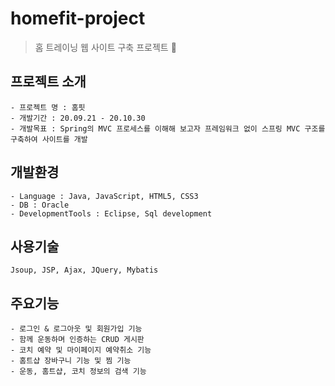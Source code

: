 # homefit-project
>홈 트레이닝 웹 사이트 구축 프로젝트 :runner:
## 프로젝트 소개
```
- 프로젝트 명 : 홈핏
- 개발기간 : 20.09.21 - 20.10.30
- 개발목표 : Spring의 MVC 프로세스를 이해해 보고자 프레임워크 없이 스프링 MVC 구조를 구축하여 사이트를 개발
```

## 개발환경
```
- Language : Java, JavaScript, HTML5, CSS3
- DB : Oracle 
- DevelopmentTools : Eclipse, Sql development
```
## 사용기술
```
Jsoup, JSP, Ajax, JQuery, Mybatis
```
## 주요기능
```
- 로그인 & 로그아웃 및 회원가입 기능
- 함께 운동하며 인증하는 CRUD 게시판
- 코치 예약 및 마이페이지 예약취소 기능
- 홈트샵 장바구니 기능 및 찜 기능
- 운동, 홈트샵, 코치 정보의 검색 기능 
```
